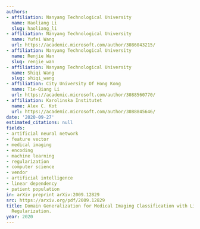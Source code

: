 ```yaml
---
authors:
- affiliation: Nanyang Technological University
  name: Haoliang Li
  slug: haoliang_li
- affiliation: Nanyang Technological University
  name: Yufei Wang
  url: https://academic.microsoft.com/author/3086043215/
- affiliation: Nanyang Technological University
  name: Renjie Wan
  slug: renjie_wan
- affiliation: Nanyang Technological University
  name: Shiqi Wang
  slug: shiqi_wang
- affiliation: City University Of Hong Kong
  name: Tie-Qiang Li
  url: https://academic.microsoft.com/author/3088560770/
- affiliation: Karolinska Institutet
  name: Alex C. Kot
  url: https://academic.microsoft.com/author/3088845646/
date: '2020-09-27'
estimated_citations: null
fields:
- artificial neural network
- feature vector
- medical imaging
- encoding
- machine learning
- regularization
- computer science
- vendor
- artificial intelligence
- linear dependency
- patient population
in: arXiv preprint arXiv:2009.12829
src: https://arxiv.org/pdf/2009.12829
title: Domain Generalization for Medical Imaging Classification with Linear-Dependency
  Regularization.
year: 2020
---
```


